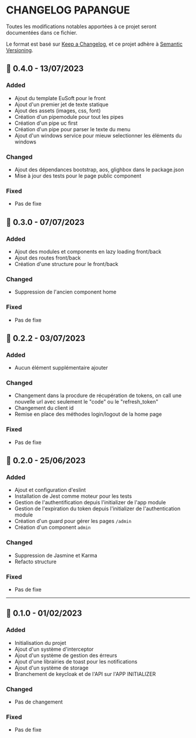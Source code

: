 # CHANGELOG PAPANGUE

Toutes les modifications notables apportées à ce projet seront documentées dans ce fichier.

Le format est basé sur [Keep a Changelog](https://keepachangelog.com/en/1.0.0/),
et ce projet adhère à [Semantic Versioning](https://semver.org/spec/v2.0.0.html).

## 🚀 0.4.0 - 13/07/2023

### Added

- Ajout du template EuSoft pour le front
- Ajout d'un premier jet de texte statique
- Ajout des assets (images, css, font)
- Création d'un pipemodule pour tout les pipes
- Création d'un pipe uc first
- Création d'un pipe pour parser le texte du menu
- Ajout d'un windows service pour mieuw selectionner les éléments du windows

### Changed

- Ajout des dépendances bootstrap, aos, glighbox dans le package.json
- Mise à jour des tests pour le page public component

### Fixed

- Pas de fixe

## 🚀 0.3.0 - 07/07/2023

### Added

- Ajout des modules et components en lazy loading front/back
- Ajout des routes front/back
- Création d'une structure pour le front/back

### Changed

- Suppression de l'ancien component home

### Fixed

- Pas de fixe

## 🔨 0.2.2 - 03/07/2023

### Added

- Aucun élément supplémentaire ajouter

### Changed

- Changement dans la procdure de récupération de tokens, on call une nouvelle url avec seulement le "code" ou le "refresh_token"
- Changement du client id
- Remise en place des méthodes login/logout de la home page

### Fixed

- Pas de fixe

## 🚀 0.2.0 - 25/06/2023

### Added

- Ajout et configuration d'eslint
- Installation de Jest comme moteur pour les tests
- Gestion de l'authentification depuis l'initializer de l'app module
- Gestion de l'expiration du token depuis l'initializer de l'authentication module
- Création d'un guard pour gérer les pages `/admin`
- Création d'un component `admin`

### Changed

- Suppression de Jasmine et Karma
- Refacto structure

### Fixed

- Pas de fixe

---

## 🚀 0.1.0 - 01/02/2023

### Added

- Initialisation du projet
- Ajout d'un système d'interceptor
- Ajout d'un système de gestion des érreurs
- Ajout d'une librairies de toast pour les notifications
- Ajout d'un système de storage
- Branchement de keycloak et de l'API sur l'APP INITIALIZER

### Changed

- Pas de changement

### Fixed

- Pas de fixe
